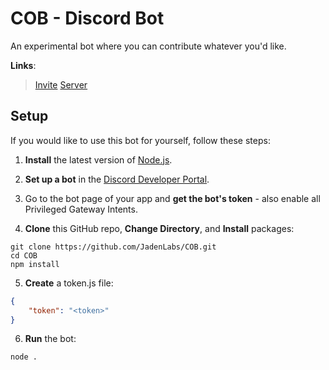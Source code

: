# COB - Discord Bot
An experimental bot where you can contribute whatever you'd like.

**Links**:
> [Invite](https://discord.com/api/oauth2/authorize?client_id=1166951538086912101&permissions=1634734566647&scope=bot%20applications.commands)
> [Server](https://discord.gg/tw6m7hd4xV)

## Setup
If you would like to use this bot for yourself, follow these steps:

1. **Install** the latest version of [Node.js](https://nodejs.org/).

2. **Set up a bot** in the [Discord Developer Portal](https://discord.com/developers/applications).

3. Go to the bot page of your app and **get the bot's token** - also enable all Privileged Gateway Intents.

4. **Clone** this GitHub repo, **Change Directory**, and **Install** packages:
```
git clone https://github.com/JadenLabs/COB.git
cd COB
npm install
```

5. **Create** a token.js file:
```json
{
    "token": "<token>"
}
``` 

6. **Run** the bot:
```
node .
```
